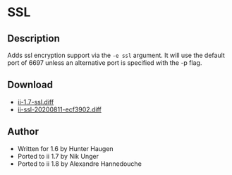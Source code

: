 SSL
===

Description
-----------
Adds ssl encryption support via the `-e ssl` argument. It will use the default
port of 6697 unless an alternative port is specified with the -p flag.

Download
--------
* [ii-1.7-ssl.diff](ii-1.7-ssl.diff)
* [ii-ssl-20200811-ecf3902.diff](ii-ssl-20200811-ecf3902.diff)

Author
------
* Written for 1.6 by Hunter Haugen
* Ported to ii 1.7 by Nik Unger
* Ported to ii 1.8 by Alexandre Hannedouche
